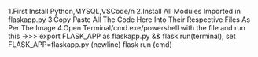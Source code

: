 1.First Install Python,MYSQL,VSCode/n
2.Install All Modules Imported in flaskapp.py
3.Copy Paste All The Code Here Into Their Respective Files As Per The Image
4.Open Terminal/cmd.exe/powershell with the file and run this ->>> export FLASK_APP as flaskapp.py && flask run(terminal), set FLASK_APP=flaskapp.py (newline) flask run (cmd)

